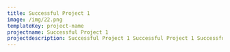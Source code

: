 ```yaml
---
title: Successful Project 1
image: /img/22.png
templateKey: project-name
projectname: Successful Project 1
projectdescription: Successful Project 1 Successful Project 1 Successful Project 1
---
```


